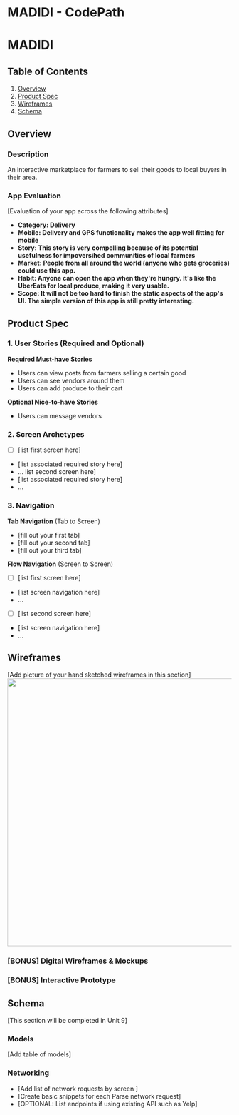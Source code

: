 MADIDI - CodePath
===

# MADIDI

## Table of Contents

1. [Overview](#Overview)
2. [Product Spec](#Product-Spec)
3. [Wireframes](#Wireframes)
4. [Schema](#Schema)

## Overview

### Description

An interactive marketplace for farmers to sell their goods to local buyers in their area.

### App Evaluation

[Evaluation of your app across the following attributes]
- **Category: Delivery**
- **Mobile: Delivery and GPS functionality makes the app well fitting for mobile**
- **Story: This story is very compelling because of its potential usefulness for impoversihed communities of local farmers**
- **Market: People from all around the world (anyone who gets groceries) could use this app.**
- **Habit:  Anyone can open the app when they're hungry. It's like the UberEats for local produce, making it very usable.**
- **Scope: It will not be too hard to finish the static aspects of the app's UI. The simple version of this app is still pretty interesting.**




## Product Spec

### 1. User Stories (Required and Optional)

**Required Must-have Stories**

* Users can view posts from farmers selling a certain good
* Users can see vendors around them
* Users can add produce to their cart

**Optional Nice-to-have Stories**

* Users can message vendors

### 2. Screen Archetypes

- [ ] [list first screen here]
* [list associated required story here]
* ...
list second screen here]
* [list associated required story here]
* ...

### 3. Navigation

**Tab Navigation** (Tab to Screen)

* [fill out your first tab]
* [fill out your second tab]
* [fill out your third tab]

**Flow Navigation** (Screen to Screen)

- [ ] [list first screen here]
* [list screen navigation here]
* ...
- [ ] [list second screen here]
* [list screen navigation here]
* ...

## Wireframes

[Add picture of your hand sketched wireframes in this section]
<img src="YOUR_WIREFRAME_IMAGE_URL" width=600>

### [BONUS] Digital Wireframes & Mockups

### [BONUS] Interactive Prototype

## Schema 

[This section will be completed in Unit 9]

### Models

[Add table of models]

### Networking

- [Add list of network requests by screen ]
- [Create basic snippets for each Parse network request]
- [OPTIONAL: List endpoints if using existing API such as Yelp]


